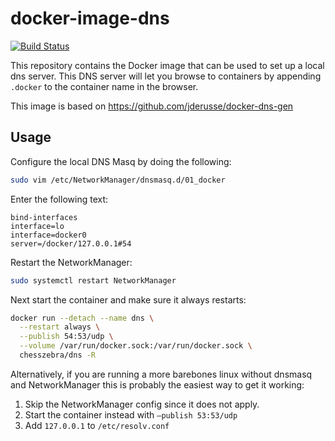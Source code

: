 # docker-image-dns

[![Build Status](https://travis-ci.org/chesszebra/docker-image-dns.svg?branch=master)](https://travis-ci.org/chesszebra/docker-image-dns)

This repository contains the Docker image that can be used to set up 
a local dns server. This DNS server will let you browse to containers
by appending `.docker` to the container name in the browser.

This image is based on https://github.com/jderusse/docker-dns-gen

## Usage

Configure the local DNS Masq by doing the following:

```bash
sudo vim /etc/NetworkManager/dnsmasq.d/01_docker
```

Enter the following text:

```text
bind-interfaces
interface=lo
interface=docker0
server=/docker/127.0.0.1#54
```

Restart the NetworkManager:

```bash
sudo systemctl restart NetworkManager
```

Next start the container and make sure it always restarts:

```bash
docker run --detach --name dns \
  --restart always \
  --publish 54:53/udp \
  --volume /var/run/docker.sock:/var/run/docker.sock \
  chesszebra/dns -R
```

Alternatively, if you are running a more barebones linux without dnsmasq and 
NetworkManager this is probably the easiest way to get it working:

1. Skip the NetworkManager config since it does not apply.
2. Start the container instead with `–publish 53:53/udp`
3. Add `127.0.0.1` to `/etc/resolv.conf`
